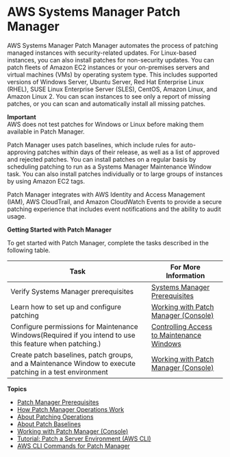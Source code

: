 # AWS Systems Manager Patch Manager<a name="systems-manager-patch"></a>

AWS Systems Manager Patch Manager automates the process of patching managed instances with security\-related updates\. For Linux\-based instances, you can also install patches for non\-security updates\. You can patch fleets of Amazon EC2 instances or your on\-premises servers and virtual machines \(VMs\) by operating system type\. This includes supported versions of Windows Server, Ubuntu Server, Red Hat Enterprise Linux \(RHEL\), SUSE Linux Enterprise Server \(SLES\), CentOS, Amazon Linux, and Amazon Linux 2\. You can scan instances to see only a report of missing patches, or you can scan and automatically install all missing patches\. 

**Important**  
AWS does not test patches for Windows or Linux before making them available in Patch Manager\.

Patch Manager uses patch baselines, which include rules for auto\-approving patches within days of their release, as well as a list of approved and rejected patches\. You can install patches on a regular basis by scheduling patching to run as a Systems Manager Maintenance Window task\. You can also install patches individually or to large groups of instances by using Amazon EC2 tags\. 

Patch Manager integrates with AWS Identity and Access Management \(IAM\), AWS CloudTrail, and Amazon CloudWatch Events to provide a secure patching experience that includes event notifications and the ability to audit usage\.

**Getting Started with Patch Manager**

To get started with Patch Manager, complete the tasks described in the following table\.


| Task | For More Information | 
| --- | --- | 
|  Verify Systems Manager prerequisites  |  [Systems Manager Prerequisites](systems-manager-prereqs.md)  | 
|  Learn how to set up and configure patching  |  [Working with Patch Manager \(Console\)](sysman-patch-working.md)  | 
| Configure permissions for Maintenance Windows\(Required if you intend to use this feature when patching\.\) | [Controlling Access to Maintenance Windows](sysman-maintenance-permissions.md) | 
|  Create patch baselines, patch groups, and a Maintenance Window to execute patching in a test environment  |  [Working with Patch Manager \(Console\)](sysman-patch-working.md)  | 

**Topics**
+ [Patch Manager Prerequisites](patch-manager-prerequisites.md)
+ [How Patch Manager Operations Work](patch-manager-how-it-works.md)
+ [About Patching Operations](about-patching-operations.md)
+ [About Patch Baselines](about-patch-baselines.md)
+ [Working with Patch Manager \(Console\)](sysman-patch-working.md)
+ [Tutorial: Patch a Server Environment \(AWS CLI\)](sysman-patch-cliwalk.md)
+ [AWS CLI Commands for Patch Manager](patch-manager-cli-commands.md)
